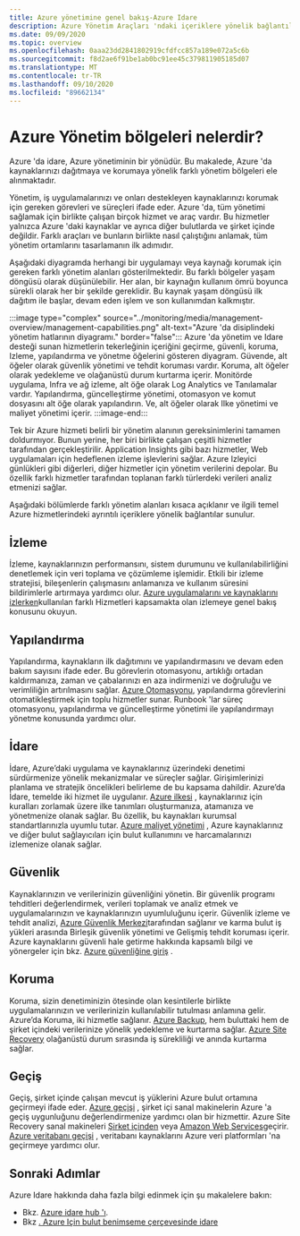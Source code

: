 ```yaml
---
title: Azure yönetimine genel bakış-Azure Idare
description: Azure Yönetim Araçları 'ndaki içeriklere yönelik bağlantılarla Azure uygulamaları ve kaynakları için yönetim bölümlerine genel bakış.
ms.date: 09/09/2020
ms.topic: overview
ms.openlocfilehash: 0aaa23dd2841802919cfdfcc857a189e072a5c6b
ms.sourcegitcommit: f8d2ae6f91be1ab0bc91ee45c379811905185d07
ms.translationtype: MT
ms.contentlocale: tr-TR
ms.lasthandoff: 09/10/2020
ms.locfileid: "89662134"
---
```

# <a name="what-are-the-azure-management-areas"></a>Azure Yönetim bölgeleri nelerdir?

Azure 'da idare, Azure yönetiminin bir yönüdür. Bu makalede, Azure 'da kaynaklarınızı dağıtmaya ve korumaya yönelik farklı yönetim bölgeleri ele alınmaktadır.

Yönetim, iş uygulamalarınızı ve onları destekleyen kaynaklarınızı korumak için gereken görevleri ve süreçleri ifade eder. Azure 'da, tüm yönetimi sağlamak için birlikte çalışan birçok hizmet ve araç vardır. Bu hizmetler yalnızca Azure 'daki kaynaklar ve ayrıca diğer bulutlarda ve şirket içinde değildir. Farklı araçları ve bunların birlikte nasıl çalıştığını anlamak, tüm yönetim ortamlarını tasarlamanın ilk adımıdır.

Aşağıdaki diyagramda herhangi bir uygulamayı veya kaynağı korumak için gereken farklı yönetim alanları gösterilmektedir. Bu farklı bölgeler yaşam döngüsü olarak düşünülebilir. Her alan, bir kaynağın kullanım ömrü boyunca sürekli olarak her bir şekilde gereklidir. Bu kaynak yaşam döngüsü ilk dağıtım ile başlar, devam eden işlem ve son kullanımdan kalkmıştır.

:::image type="complex" source="../monitoring/media/management-overview/management-capabilities.png" alt-text="Azure 'da disiplindeki yönetim hatlarının diyagramı." border="false":::
   Azure 'da yönetim ve Idare desteği sunan hizmetlerin tekerleğinin içeriğini geçirme, güvenli, koruma, Izleme, yapılandırma ve yönetme öğelerini gösteren diyagram. Güvende, alt öğeler olarak güvenlik yönetimi ve tehdit koruması vardır. Koruma, alt öğeler olarak yedekleme ve olağanüstü durum kurtarma içerir. Monitörde uygulama, Infra ve ağ izleme, alt öğe olarak Log Analytics ve Tanılamalar vardır. Yapılandırma, güncelleştirme yönetimi, otomasyon ve komut dosyasını alt öğe olarak yapılandırın. Ve, alt öğeler olarak Ilke yönetimi ve maliyet yönetimi içerir.
:::image-end:::

Tek bir Azure hizmeti belirli bir yönetim alanının gereksinimlerini tamamen doldurmıyor. Bunun yerine, her biri birlikte çalışan çeşitli hizmetler tarafından gerçekleştirilir. Application Insights gibi bazı hizmetler, Web uygulamaları için hedeflenen izleme işlevlerini sağlar. Azure Izleyici günlükleri gibi diğerleri, diğer hizmetler için yönetim verilerini depolar. Bu özellik farklı hizmetler tarafından toplanan farklı türlerdeki verileri analiz etmenizi sağlar.

Aşağıdaki bölümlerde farklı yönetim alanları kısaca açıklanır ve ilgili temel Azure hizmetlerindeki ayrıntılı içeriklere yönelik bağlantılar sunulur.

## <a name="monitor"></a>İzleme

İzleme, kaynaklarınızın performansını, sistem durumunu ve kullanılabilirliğini denetlemek için veri toplama ve çözümleme işlemidir. Etkili bir izleme stratejisi, bileşenlerin çalışmasını anlamanıza ve kullanım süresini bildirimlerle artırmaya yardımcı olur. [Azure uygulamalarını ve kaynaklarını izlerken](../azure-monitor/overview.md)kullanılan farklı Hizmetleri kapsamakta olan izlemeye genel bakış konusunu okuyun.

## <a name="configure"></a>Yapılandırma

Yapılandırma, kaynakların ilk dağıtımını ve yapılandırmasını ve devam eden bakım sayısını ifade eder.
Bu görevlerin otomasyonu, artıklığı ortadan kaldırmanıza, zaman ve çabalarınızı en aza indirmenizi ve doğruluğu ve verimliliğin artırılmasını sağlar. [Azure Otomasyonu](../automation/automation-intro.md), yapılandırma görevlerini otomatikleştirmek için toplu hizmetler sunar. Runbook 'lar süreç otomasyonu, yapılandırma ve güncelleştirme yönetimi ile yapılandırmayı yönetme konusunda yardımcı olur.

## <a name="govern"></a>İdare

İdare, Azure’daki uygulama ve kaynaklarınız üzerindeki denetimi sürdürmenize yönelik mekanizmalar ve süreçler sağlar. Girişimlerinizi planlama ve stratejik öncelikleri belirleme de bu kapsama dahildir.
Azure’da İdare, temelde iki hizmet ile uygulanır. [Azure ilkesi](./policy/overview.md) , kaynaklarınız için kuralları zorlamak üzere ilke tanımları oluşturmanıza, atamanıza ve yönetmenize olanak sağlar.
Bu özellik, bu kaynakları kurumsal standartlarınızla uyumlu tutar.
[Azure maliyet yönetimi](../cost-management-billing/cost-management-billing-overview.md) , Azure kaynaklarınız ve diğer bulut sağlayıcıları için bulut kullanımını ve harcamalarınızı izlemenize olanak sağlar.

## <a name="secure"></a>Güvenlik

Kaynaklarınızın ve verilerinizin güvenliğini yönetin. Bir güvenlik programı tehditleri değerlendirmek, verileri toplamak ve analiz etmek ve uygulamalarınızın ve kaynaklarınızın uyumluluğunu içerir. Güvenlik izleme ve tehdit analizi, [Azure Güvenlik Merkezi](../security-center/security-center-intro.md)tarafından sağlanır ve karma bulut iş yükleri arasında Birleşik güvenlik yönetimi ve Gelişmiş tehdit koruması içerir. Azure kaynaklarını güvenli hale getirme hakkında kapsamlı bilgi ve yönergeler için bkz. [Azure güvenliğine giriş](../security/fundamentals/overview.md) .

## <a name="protect"></a>Koruma

Koruma, sizin denetiminizin ötesinde olan kesintilerle birlikte uygulamalarınızın ve verilerinizin kullanılabilir tutulması anlamına gelir. Azure’da Koruma, iki hizmetle sağlanır. [Azure Backup](../backup/backup-overview.md), hem buluttaki hem de şirket içindeki verilerinize yönelik yedekleme ve kurtarma sağlar. [Azure Site Recovery](../site-recovery/site-recovery-overview.md) olağanüstü durum sırasında iş sürekliliği ve anında kurtarma sağlar.

## <a name="migrate"></a>Geçiş

Geçiş, şirket içinde çalışan mevcut iş yüklerini Azure bulut ortamına geçirmeyi ifade eder.
[Azure geçişi](../migrate/migrate-services-overview.md) , şirket içi sanal makinelerin Azure 'a geçiş uygunluğunu değerlendirmenize yardımcı olan bir hizmettir. Azure Site Recovery sanal makineleri [Şirket içinden](../site-recovery/migrate-tutorial-on-premises-azure.md) veya [Amazon Web Services](../site-recovery/migrate-tutorial-aws-azure.md)geçirir. [Azure veritabanı geçişi](../dms/dms-overview.md) , veritabanı kaynaklarını Azure veri platformları 'na geçirmeye yardımcı olur.

## <a name="next-steps"></a>Sonraki Adımlar

Azure Idare hakkında daha fazla bilgi edinmek için şu makalelere bakın:

- Bkz. [Azure idare hub 'ı](./index.yml).
- Bkz [. Azure Için bulut benimseme çerçevesinde idare](/azure/cloud-adoption-framework/govern/)
